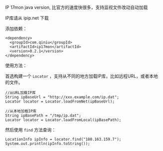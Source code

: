 IP 17mon java version, 比官方的速度快很多，支持监视文件改动自动加载

IP库请从 ipip.net 下载

添加依赖：
```
<dependency>
  <groupId>com.qiniu</groupId>
  <artifactId>ip17mon</artifactId>
  <version>0.2.1</version>
</dependency>
```

使用方法：

首选构建一个 `Locator` ，支持从不同的地方加载IP库，比如远程URL，或者本地的文件。

```
//从URL加载IP库
String ipBaseUrl = "http://xxx.example.com/ip.dat";
Locator locator = Locator.loadFromNet(ipBaseUrl);

//从本地加载IP库
String ipBasePath = "/tmp/ip.dat";
Locator locator = Locator.loadFromLocal(ipBasePath);
```
然后使用 `find` 方法查询：

```
LocationInfo ipInfo = locator.find("180.163.159.7");
System.out.println(ipInfo.toString());
```
